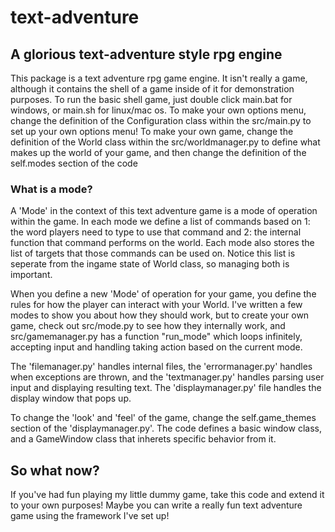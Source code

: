 # text-adventure
## A glorious text-adventure style rpg engine

This package is a text adventure rpg game engine. It isn't really a game, although it contains the shell of a game inside of it for demonstration purposes.
To run the basic shell game, just double click main.bat for windows, or main.sh for linux/mac os.
To make your own options menu, change the definition of the Configuration class within the src/main.py to set up your own options menu!
To make your own game, change the definition of the World class within the src/worldmanager.py to define what makes up the world of your game, and then change the definition of the self.modes section of the code

### What is a mode?

A 'Mode' in the context of this text adventure game is a mode of operation within the game. In each mode we define a list of commands based on 1: the word players need to type to use that command and 2: the internal function that command performs on the world. Each mode also stores the list of targets that those commands can be used on. Notice this list is seperate from the ingame state of World class, so managing both is important.

When you define a new 'Mode' of operation for your game, you define the rules for how the player can interact with your World. I've written a few modes to show you about how they should work, but to create your own game, check out src/mode.py to see how they internally work, and src/gamemanager.py has a function "run_mode" which loops infinitely, accepting input and handling taking action based on the current mode.

The 'filemanager.py' handles internal files, the 'errormanager.py' handles when exceptions are thrown, and the 'textmanager.py' handles parsing user input and displaying resulting text. The 'displaymanager.py' file handles the display window that pops up.

To change the 'look' and 'feel' of the game, change the self.game_themes section of the 'displaymanager.py'. The code defines a basic window class, and a GameWindow class that inherets specific behavior from it.

## So what now?

If you've had fun playing my little dummy game, take this code and extend it to your own purposes! Maybe you can write a really fun text adventure game using the framework I've set up!